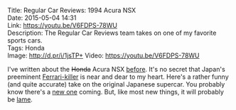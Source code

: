 Title: Regular Car Reviews: 1994 Acura NSX  
Date: 2015-05-04 14:31  
Link: https://youtu.be/V6FDPS-78WU  
Description: The Regular Car Reviews team takes on one of my favorite sports cars.  
Tags: Honda  
Image: http://d.pr/i/1jsTP+
Video: https://youtu.be/V6FDPS-78WU  

I've written about the <s>Honda</s> Acura NSX [before][1]. It's no secret that Japan's preeminent [Ferrari-killer][2] is near and dear to my heart. Here's a rather funny (and quite accurate) take on the original Japanese supercar. You probably know there's a [new one][3] coming. But, like most new things, it will probably be [lame][4].

[1]: /2015/2/13/the-honda-nsx "My post about one of my favorite cars"
[2]: http://www.roadandtrack.com/new-cars/first-drives/reviews/a8837/first-drive-1990-acura-nsx/ "Road&Track: 'First Drive: 1990 Acura NSX'"
[3]: /2015/3/6/honda-nsx-at-geneva-2015 "My post about the newer, crappier NSX"
[4]: http://www.motortrend.com/roadtests/coupes/1502_2015_chevrolet_corvette_z06_first_test/#__federated=1 "MotorTrend on the 2015 Corvette Z06"